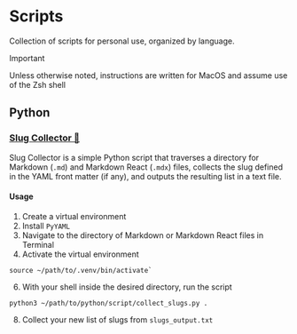 # Scripts

Collection of scripts for personal use, organized by language.

> [!important]
> Unless otherwise noted, instructions are written for MacOS and assume use of the Zsh shell

## Python

### [Slug Collector 🐌](https://github.com/hey-august/scripts/tree/main/python/slug-collector)

Slug Collector is a simple Python script that traverses a directory for Markdown (`.md`) and Markdown React (`.mdx`) files,
collects the slug defined in the YAML front matter (if any), and outputs the resulting list in a text file.

#### Usage

1. Create a virtual environment
2. Install `PyYAML`
3. Navigate to the directory of Markdown or Markdown React files in Terminal
4. Activate the virtual environment
```
source ~/path/to/.venv/bin/activate`
```
6. With your shell inside the desired directory, run the script
```
python3 ~/path/to/python/script/collect_slugs.py .
```
8. Collect your new list of slugs from `slugs_output.txt`
